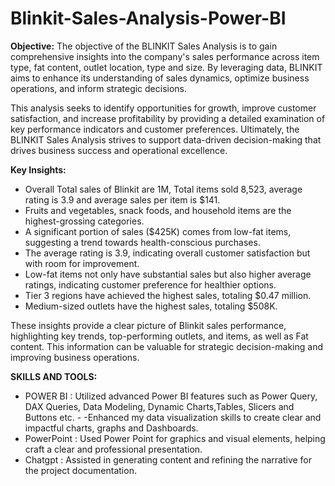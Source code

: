 # Blinkit-Sales-Analysis-Power-BI
**Objective:**
The objective of the BLINKIT Sales Analysis is to gain comprehensive insights into the company's sales performance across item type, fat content, outlet location, type and size. By leveraging data, BLINKIT aims to enhance its understanding of sales dynamics, optimize business operations, and inform strategic decisions.

This analysis seeks to identify opportunities for growth, improve customer satisfaction, and increase profitability by providing a detailed examination of key performance indicators and customer preferences. Ultimately, the BLINKIT Sales Analysis strives to support data-driven decision-making that drives business success and operational excellence.

**Key Insights:**
- Overall Total sales of Blinkit are 1M, Total items sold 8,523, average rating is 3.9 and average sales per item is $141.
- Fruits and vegetables, snack foods, and household items are the highest-grossing categories.
- A significant portion of sales ($425K) comes from low-fat items, suggesting a trend towards health-conscious purchases.
- The average rating is 3.9, indicating overall customer satisfaction but with room for improvement.
- Low-fat items not only have substantial sales but also higher average ratings, indicating customer preference for healthier options.
- Tier 3 regions have achieved the highest sales, totaling $0.47 million.
- Medium-sized outlets have the highest sales, totaling $508K.

These insights provide a clear picture of Blinkit sales performance, highlighting key trends, top-performing outlets, and items, as well as Fat content. This information can be valuable for strategic decision-making and improving business operations.

**SKILLS AND TOOLS:**
- POWER BI : Utilized advanced Power BI features such as Power Query, DAX Queries, Data Modeling, Dynamic Charts,Tables, Slicers and Buttons etc. - -Enhanced my data visualization skills to create clear and impactful charts, graphs and Dashboards.
- PowerPoint : Used Power Point for graphics and visual elements, helping craft a clear and professional presentation.
- Chatgpt : Assisted in generating content and refining the narrative for the project documentation.


